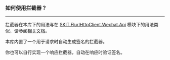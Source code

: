﻿### 如何使用拦截器？

---

拦截器在本库下的用法与在 [SKIT.FlurlHttpClient.Wechat.Api](../WechatApi/README.md) 模块下的用法类似，请参阅[相关文档](../WechatApi/Advanced_Interceptor.md)。

本库内置了一个用于请求时自动生成签名的拦截器。

你也可以自行实现一个响应拦截器，自动在响应时验证签名。